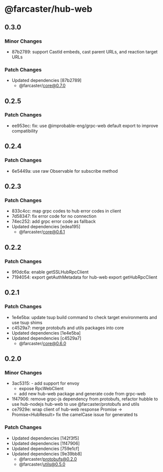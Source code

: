 # @farcaster/hub-web

## 0.3.0

### Minor Changes

- 87b2789: support CastId embeds, cast parent URLs, and reaction target URLs

### Patch Changes

- Updated dependencies [87b2789]
  - @farcaster/core@0.7.0

## 0.2.5

### Patch Changes

- ee953ec: fix: use @improbable-eng/grpc-web default export to improve compatibility

## 0.2.4

### Patch Changes

- 6e5449a: use raw Observable for subscribe method

## 0.2.3

### Patch Changes

- 833c4cc: map grpc codes to hub error codes in client
- 7d58347: fix error code for no connection
- 74ec252: add grpc error code as fallback
- Updated dependencies [edea195]
  - @farcaster/core@0.6.1

## 0.2.2

### Patch Changes

- 9f0dc6a: enable getSSLHubRpcClient
- 7194054: export getAuthMetadata for hub-web
  export getHubRpcClient

## 0.2.1

### Patch Changes

- 1e4e5ba: update tsup build command to check target environments and use tsup shims
- c4529a7: merge protobufs and utils packages into core
- Updated dependencies [1e4e5ba]
- Updated dependencies [c4529a7]
  - @farcaster/core@0.6.0

## 0.2.0

### Minor Changes

- 3ac5315: - add support for envoy
  - expose RpcWebClient
  - add new hub-web package and generate code from grpc-web
- 1f47906: remove grpc-js dependency from protobufs, refactor hubble to use hub-nodejs
  hub-web to use @farcaster/protobufs and utils
- ce7929e: wrap client of hub-web response Promise<T> -> Promise<HubResult<T>>
  fix the camelCase issue for generated ts

### Patch Changes

- Updated dependencies [142f3f5]
- Updated dependencies [1f47906]
- Updated dependencies [759e1cf]
- Updated dependencies [9e39bb8]
  - @farcaster/protobufs@0.2.0
  - @farcaster/utils@0.5.0

